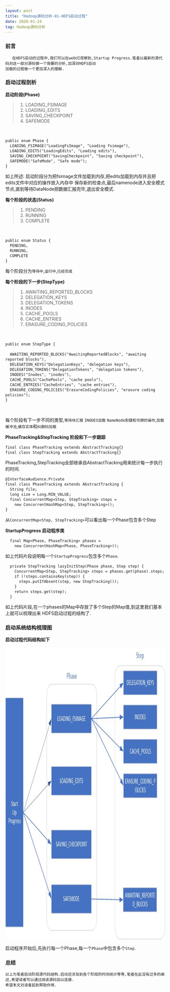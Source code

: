 ```yaml
---
layout: post
title: "Hadoop源码分析-01-HDFS启动过程"
date: 2020-01-24
tag: Hadoop源码分析
---
```


### 前言
    
	   在HDFS启动的过程中,我们可以在webUI观察到,Startup Progress.笔者以最新的源代码对这一部分源码做一个简要的分析,加深对HDFS启动
	加载的过程做一个更加深入的理解.
	   
		  
### 启动过程剖析

**启动阶段(Phase)**

> 1. LOADING_FSIMAGE
> 2. LOADING_EDITS
> 3. SAVING_CHECKPOINT
> 4. SAFEMODE

<br/>

```
public enum Phase {
  LOADING_FSIMAGE("LoadingFsImage", "Loading fsimage"),
  LOADING_EDITS("LoadingEdits", "Loading edits"),
  SAVING_CHECKPOINT("SavingCheckpoint", "Saving checkpoint"),
  SAFEMODE("SafeMode", "Safe mode");
}
```
如上所述: 启动阶段分为把fsimage文件加载到内存,把edits加载到内存并且把edits文件中对应的操作放入内存中
保存新的检查点,最后namenode进入安全模式节点,直到等待DataNode把数据汇报完毕,退出安全模式.

**每个阶段的状态(Status)**

> 1. PENDING
> 2. RUNNING
> 3. COMPLETE

<br/>

```
public enum Status {
  PENDING,
  RUNNING,
  COMPLETE
}
```

每个阶段分为`等待中`,`运行中`,`已经完成`

**每个阶段的下一步(StepType)**

> 1. AWAITING_REPORTED_BLOCKS
> 2. DELEGATION_KEYS
> 3. DELEGATION_TOKENS
> 4. INODES
> 5. CACHE_POOLS
> 6. CACHE_ENTRIES
> 7. ERASURE_CODING_POLICIES

<br/>

```
public enum StepType {

  AWAITING_REPORTED_BLOCKS("AwaitingReportedBlocks", "awaiting reported blocks"),
  DELEGATION_KEYS("DelegationKeys", "delegation keys"),
  DELEGATION_TOKENS("DelegationTokens", "delegation tokens"),
  INODES("Inodes", "inodes"),
  CACHE_POOLS("CachePools", "cache pools"),
  CACHE_ENTRIES("CacheEntries", "cache entries"),
  ERASURE_CODING_POLICIES("ErasureCodingPolicies", "erasure coding policies");
}
```

<br/>

每个阶段有下一步不同的类型,`等待块汇报` `INODES加载` `NameNode和键和令牌的操作`,`加载缓冲池`,`缓存实体`和`纠删码加载`


**PhaseTracking&StepTracking 阶段和下一步跟踪**

```
final class PhaseTracking extends AbstractTracking{}
final class StepTracking extends AbstractTracking{}
```

PhaseTracking,StepTracking全部继承自AbstractTracking用来统计每一步执行的时间.

```
@InterfaceAudience.Private
final class PhaseTracking extends AbstractTracking {
  String file;
  long size = Long.MIN_VALUE;
  final ConcurrentMap<Step, StepTracking> steps =
    new ConcurrentHashMap<Step, StepTracking>();
}
```

从`ConcurrentMap<Step, StepTracking>`可以看出每一个Phase包含多个Step


**StartupProgress 启动程序类**

```
  final Map<Phase, PhaseTracking> phases =
    new ConcurrentHashMap<Phase, PhaseTracking>();
```

如上代码片段说明每一个`StartupProgress`包含多个`Phase`.

```
  private StepTracking lazyInitStep(Phase phase, Step step) {
    ConcurrentMap<Step, StepTracking> steps = phases.get(phase).steps;
    if (!steps.containsKey(step)) {
      steps.putIfAbsent(step, new StepTracking());
    }
    return steps.get(step);
  }
```

如上代码片段,在一个phases的Map中存放了多个Step的Map值,到这里我们基本上就可以梳理出来
HDFS启动过程的结构了.

### 启动系统结构梳理图

**启动过程代码结构如下**

<div align="left">
<img src="/images/posts/hadoop-source-01/HDFS-source-01.jpg" height="920" width="1180" />
</div>

启动程序开始后,先执行每一个Phase,每一个`Phase`中包含多个`Step`.

### 总结

	以上为笔者启动阶段源代码结构.启动还涉及到各个阶段的时间统计等等,笔者在此没有过多的阐述,希望读者可以通过阅读源码加以连接.
	希望本文对读者起到帮助作用.
